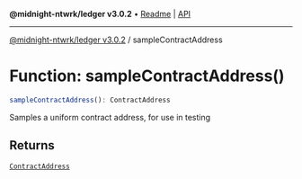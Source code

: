 **@midnight-ntwrk/ledger v3.0.2** • [Readme](../README.md) \| [API](../globals.md)

***

[@midnight-ntwrk/ledger v3.0.2](../README.md) / sampleContractAddress

# Function: sampleContractAddress()

```ts
sampleContractAddress(): ContractAddress
```

Samples a uniform contract address, for use in testing

## Returns

[`ContractAddress`](../type-aliases/ContractAddress.md)
